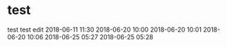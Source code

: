 # test
test
test  edit
2018-06-11 11:30
2018-06-20 10:00
2018-06-20 10:01
2018-06-20 10:06
2018-06-25 05:27
2018-06-25 05:28
